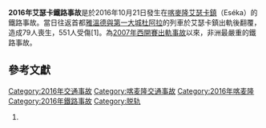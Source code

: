 **2016年艾瑟卡鐵路事故**是於2016年10月21日發生在[喀麥隆艾瑟卡鎮](https://zh.wikipedia.org/wiki/喀麥隆 "wikilink")（Eséka）的鐵路事故。當日往返首都[雅溫德與第一大城](https://zh.wikipedia.org/wiki/雅溫德 "wikilink")[杜阿拉](../Page/杜阿拉.md "wikilink")的列車於艾瑟卡鎮出軌後翻覆，造成79人喪生，551人受傷\[1\]。為[2007年西開賽出軌事故](../Page/2007年西開賽出軌事故.md "wikilink")以來，非洲最嚴重的鐵路事故。

## 參考文獻

[Category:2016年交通事故](https://zh.wikipedia.org/wiki/Category:2016年交通事故 "wikilink") [Category:喀麦隆交通事故](https://zh.wikipedia.org/wiki/Category:喀麦隆交通事故 "wikilink") [Category:2016年喀麦隆](https://zh.wikipedia.org/wiki/Category:2016年喀麦隆 "wikilink") [Category:2016年鐵路事故](https://zh.wikipedia.org/wiki/Category:2016年鐵路事故 "wikilink") [Category:脱轨](https://zh.wikipedia.org/wiki/Category:脱轨 "wikilink")

1.